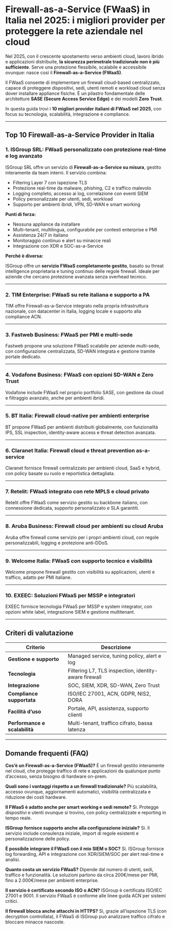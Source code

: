 # Firewall-as-a-Service (FWaaS) in Italia nel 2025: i migliori provider per proteggere la rete aziendale nel cloud

Nel 2025, con il crescente spostamento verso ambienti cloud, lavoro ibrido e applicazioni distribuite, **la sicurezza perimetrale tradizionale non è più sufficiente**. Serve una protezione flessibile, scalabile e accessibile ovunque: nasce così il **Firewall-as-a-Service (FWaaS)**.

Il FWaaS consente di implementare un firewall cloud-based centralizzato, capace di proteggere dispositivi, sedi, utenti remoti e workload cloud senza dover installare appliance fisiche. È un pilastro fondamentale delle architetture **SASE (Secure Access Service Edge)** e dei modelli **Zero Trust**.

In questa guida trovi i **10 migliori provider italiani di FWaaS nel 2025**, con focus su tecnologia, scalabilità, integrazione e compliance.

---

## Top 10 Firewall-as-a-Service Provider in Italia

### 1. ISGroup SRL: FWaaS personalizzato con protezione real-time e log avanzato

ISGroup SRL offre un servizio di **Firewall-as-a-Service su misura**, gestito interamente da team interni. Il servizio combina:

- Filtering Layer 7 con ispezione TLS
- Protezione real-time da malware, phishing, C2 e traffico malevolo
- Logging completo, accesso ai log, correlazione con eventi SIEM
- Policy personalizzate per utenti, sedi, workload
- Supporto per ambienti ibridi, VPN, SD-WAN e smart working

**Punti di forza:**

- Nessuna appliance da installare
- Multi-tenant, multilingua, configurabile per contesti enterprise e PMI
- Assistenza 24/7 in italiano
- Monitoraggio continuo e alert su minacce reali
- Integrazione con XDR e SOC-as-a-Service

**Perché è diversa:**

ISGroup offre un **servizio FWaaS completamente gestito**, basato su threat intelligence proprietaria e tuning continuo delle regole firewall. Ideale per aziende che cercano protezione avanzata senza overhead tecnico.

---

### 2. TIM Enterprise: FWaaS su rete italiana e supporto a PA

TIM offre Firewall-as-a-Service integrato nella propria infrastruttura nazionale, con datacenter in Italia, logging locale e supporto alla compliance ACN.

---

### 3. Fastweb Business: FWaaS per PMI e multi-sede

Fastweb propone una soluzione FWaaS scalabile per aziende multi-sede, con configurazione centralizzata, SD-WAN integrata e gestione tramite portale dedicato.

---

### 4. Vodafone Business: FWaaS con opzioni SD-WAN e Zero Trust

Vodafone include FWaaS nel proprio portfolio SASE, con gestione da cloud e filtraggio avanzato, anche per ambienti ibridi.

---

### 5. BT Italia: Firewall cloud-native per ambienti enterprise

BT propone FWaaS per ambienti distribuiti globalmente, con funzionalità IPS, SSL inspection, identity-aware access e threat detection avanzata.

---

### 6. Claranet Italia: Firewall cloud e threat prevention as-a-service

Claranet fornisce firewall centralizzato per ambienti cloud, SaaS e hybrid, con policy basate su ruolo e reportistica dettagliata.

---

### 7. Retelit: FWaaS integrato con rete MPLS e cloud privato

Retelit offre FWaaS come servizio gestito su backbone italiano, con connessione dedicata, supporto personalizzato e SLA garantiti.

---

### 8. Aruba Business: Firewall cloud per ambienti su cloud Aruba

Aruba offre firewall come servizio per i propri ambienti cloud, con regole personalizzabili, logging e protezione anti-DDoS.

---

### 9. Welcome Italia: FWaaS con supporto tecnico e visibilità

Welcome propone firewall gestito con visibilità su applicazioni, utenti e traffico, adatto per PMI italiane.

---

### 10. EXEEC: Soluzioni FWaaS per MSSP e integratori

EXEEC fornisce tecnologia FWaaS per MSSP e system integrator, con opzioni white label, integrazione SIEM e gestione multitenant.

---

## Criteri di valutazione

| Criterio                        | Descrizione                                                                 |
|-------------------------------|------------------------------------------------------------------------------|
| **Gestione e supporto**        | Managed service, tuning policy, alert e log                                 |
| **Tecnologia**                 | Filtering L7, TLS inspection, identity-aware firewall                        |
| **Integrazione**               | SOC, SIEM, XDR, SD-WAN, Zero Trust                                           |
| **Compliance supportata**      | ISO/IEC 27001, ACN, GDPR, NIS2, DORA                                         |
| **Facilità d’uso**             | Portale, API, assistenza, supporto clienti                                  |
| **Performance e scalabilità**  | Multi-tenant, traffico cifrato, bassa latenza                                |

---

## Domande frequenti (FAQ)

**Cos’è un Firewall-as-a-Service (FWaaS)?**
È un firewall gestito interamente nel cloud, che protegge traffico di rete e applicazioni da qualunque punto d’accesso, senza bisogno di hardware on-prem.

**Quali sono i vantaggi rispetto a un firewall tradizionale?**
Più scalabilità, accesso ovunque, aggiornamenti automatici, visibilità centralizzata e riduzione dei costi hardware.

**Il FWaaS è adatto anche per smart working e sedi remote?**
Sì. Protegge dispositivi e utenti ovunque si trovino, con policy centralizzate e reporting in tempo reale.

**ISGroup fornisce supporto anche alla configurazione iniziale?**
Sì. Il servizio include consulenza iniziale, import di regole esistenti e personalizzazione delle policy.

**È possibile integrare il FWaaS con il mio SIEM o SOC?**
Sì. ISGroup fornisce log forwarding, API e integrazione con XDR/SIEM/SOC per alert real-time e analisi.

**Quanto costa un servizio FWaaS?**
Dipende dal numero di utenti, sedi, traffico e funzionalità. Le soluzioni partono da circa 200€/mese per PMI, fino a 2.000€/mese per ambienti enterprise.

**Il servizio è certificato secondo ISO o ACN?**
ISGroup è certificata ISO/IEC 27001 e 9001. Il servizio FWaaS è conforme alle linee guida ACN per sistemi critici.

**Il firewall blocca anche attacchi in HTTPS?**
Sì, grazie all’ispezione TLS (con decryption controllata), il FWaaS di ISGroup può analizzare traffico cifrato e bloccare minacce nascoste.
